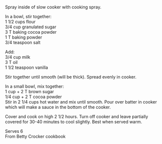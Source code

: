 ---
---

Spray inside of slow cooker with cooking spray.  

In a bowl, stir together:  
  1 1/2 cups flour  
  3/4 cup granulated sugar   
  3 T baking cocoa powder  
  1 T baking powder  
  3/4 teaspoon salt  
  
Add:  
  3/4 cup milk  
  3 T oil  
  1 1/2 teaspoon vanilla  
  
Stir together until smooth (will be thick).  Spread evenly in cooker.  

In a small bowl, mix together:  
  1 cup + 2 T brown sugar  
  1/4 cup + 2 T cocoa powder  
Stir in 2 1/4 cups hot water and mix until smooth. Pour over batter in cooker which will make a sauce in the bottom of the cooker.  

Cover and cook on high 2 1/2 hours.  Turn off cooker and leave partially covered for 30-40 minutes to cool slightly.  Best when served warm.  
  
Serves 6  
From Betty Crocker cookbook  

